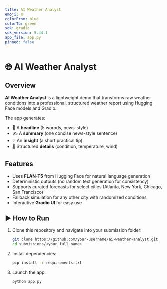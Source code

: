 ```yaml
---
title: AI Weather Analyst
emoji: 🌐
colorFrom: blue
colorTo: green
sdk: gradio
sdk_version: 5.44.1
app_file: app.py
pinned: false
---
```


# 🌐 AI Weather Analyst

## Overview
**AI Weather Analyst**  is a lightweight demo that transforms raw weather conditions into a professional, structured weather report using Hugging Face models and Gradio.

The app generates:
- 📰 A **headline** (5 worods, news-style)
- ✍️ A **summary** (one concise news-style sentence)
- 💡 An **insight** (a short practical tip)
- 🌡️ Structured **details** (condition, temperature, wind)

## Features
- Uses **FLAN-T5** from Hugging Face for natural  language generation
- Deterministic outputs (no random text generation for consistency)
- Supports curated forecasts for select cities (Atlanta, New York, Chicago, San Francisco)
- Fallback simulation for any other city with randomized conditions
- Interactive **Gradio UI** for easy use

## ▶️ How to Run  
1. Clone this repository and navigate into your submission folder:  
   ```bash
   git clone https://github.com/your-username/ai-weather-analyst.git
   cd submissions/<your_full_name>
2. Install dependencies:
   ```bash
   pip install -r requirements.txt
3. Launch the app:
   ```bash
   python app.py